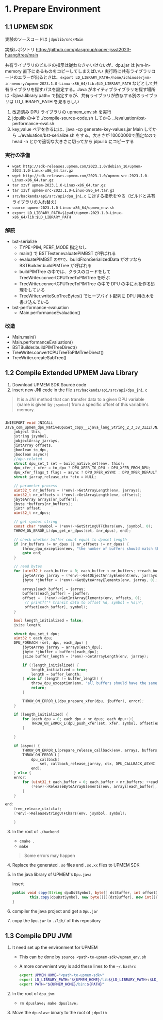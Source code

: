 # 1. Prepare Environment

## 1.1 UPMEM SDK


実験のソースコードは `jdpulib/src/Main`

実験レポジトリ https://github.com/plasgroup/paper-jssst2023-huang/tree/main

共有ライブラリのビルドの指示は従わなきゃいけないが、dpu.jar は jvm-in-memory 直下にあるものをコピーしてしまえばいい
実行時に共有ライブラリロードのエラーが出るときは、`export LD_LIBRARY_PATH=/home/ichinose/jvm-in-memory/upmem-2023.1.0-Linux-x86_64/lib:$LD_LIBRARY_PATH`
などとして共有ライブラリを探すパスを設定する。Java がネイティブライブラリを探す場所は -Djava.library.path= で指定するが、共有ライブラリが依存する別のライブラリは LD_LIBRARY_PATH を見るらしい

1. 改造済み DPU ライブラリの upmem_env.sh を実行
2. jdpulib の中で ./compile-source-code.sh してから ../evaluation/bst-performance-eval.sh
3. key_value ペアを作るには、java -cp generate-key-values.jar Main してから ../evaluation/bst-serialize.sh をする。大きさが 10000000で固定なので head -n とかで適切な大きさに切ってから jdpulib にコピーする

### 実行の準備
- `wget http://sdk-releases.upmem.com/2023.1.0/debian_10/upmem-2023.1.0-Linux-x86_64.tar.gz`
- `wget http://sdk-releases.upmem.com/2023.1.0/upmem-src-2023.1.0-Linux-x86_64.tar.gz`
- `tar xzvf upmem-2023.1.0-Linux-x86_64.tar.gz`
- `tar xzvf upmem-src-2023.1.0-Linux-x86_64.tar.gz`
- `src/backends/api/src/api/dpu_jni.c` に対する指示をやる（ビルドと共有ライブラリの入れ替え）
- `source upmem-2023.1.0-Linux-x86_64/upmem_env.sh`
- `export LD_LIBRARY_PATH=$(pwd)/upmem-2023.1.0-Linux-x86_64/lib:$LD_LIBRARY_PATH`

### 解読
- bst-serialize
  - TYPE=PIM, PERF_MODE 指定なし
  - main() で BSTTester.evaluatePIMBST が呼ばれる
  - evaluatePIMBST の中で、buildFromSerializedData がオフなら BSTBuilder.buildPIMTree が呼ばれる
  - buildPIMTree の中では、クラスのロードをして TreeWriter.convertCPUTreeToPIMTree を呼ぶ
  - TreeWriter.convertCPUTreeToPIMTree の中で DPU の中に木を作る処理をしている
  - TreeWriter.writeSubTreeBytes() でヒープバイト配列に DPU 用の木を書き込んでいる
- bst-performance-evaluation
  - Main.performanceEvaluation()

### 改造
- Main.main()
- Main.performanceEvaluation()
- BSTBuilder.buildPIMTreeDirect()
- TreeWriter.convertCPUTreeToPIMTreeDirect()
- TreeWriter.createSubTree()

## 1.2 Compile Extended UPMEM Java Library

1.  Download UPMEM SDK Source code
2. Insert new JNI code in the file `src/backends/api/src/api/dpu_jni.c`

> It is a JNI method that can transfer data to a given DPU variable (name is given by `jsymbol`) from a specific offset of this variable's memory.

``` c

JNIEXPORT void JNICALL
Java_com_upmem_dpu_NativeDpuSet_copy__Ljava_lang_String_2_3_3B_3IZZ(JNIEnv *env,
    jobject this,
    jstring jsymbol,
    jobjectArray jarrays, 
    jintArray offsets, 
    jboolean to_dpu,
    jboolean async){
    //dpu-related
    struct dpu_set_t set = build_native_set(env, this);
    dpu_xfer_t xfer = to_dpu ? DPU_XFER_TO_DPU : DPU_XFER_FROM_DPU;
    dpu_xfer_flags_t flags = async ? DPU_XFER_ASYNC : DPU_XFER_DEFAULT;
    struct jarray_release_ctx *ctx = NULL;

    // parameter process
    uint32_t nr_buffers = (*env)->GetArrayLength(env, jarrays);
    uint32_t nr_offsets = (*env)->GetArrayLength(env, offsets);
    jbyteArray arrays[nr_buffers];
    jbyte *buffers[nr_buffers];
    jint* offset;
    uint32_t nr_dpus;

    // get symbol string
    const char *symbol = (*env)->GetStringUTFChars(env, jsymbol, 0);
    THROW_ON_ERROR_L(dpu_get_nr_dpus(set, &nr_dpus), end);

    // check whether buffer count equal to dpuset length
    if (nr_buffers != nr_dpus || nr_offsets != nr_dpus) {
        throw_dpu_exception(env, "the number of buffers should match the numer of DPUs");
        goto end;
    }

    // read bytes
    for (uint32_t each_buffer = 0; each_buffer < nr_buffers; ++each_buffer) {
        jbyteArray jarray = (*env)->GetObjectArrayElement(env, jarrays, each_buffer);
        jbyte *jbuffer = (*env)->GetByteArrayElements(env, jarray, 0);
       
        arrays[each_buffer] = jarray;
        buffers[each_buffer] = jbuffer;
        offset =  (*env)->GetIntArrayElements(env, offsets, 0);
         // printf("* transit data to offset %d, symbol = %s\n",
         offset[each_buffer], symbol);
    }

    bool length_initialized = false;
    jsize length;

    struct dpu_set_t dpu;
    uint32_t each_dpu;
    DPU_FOREACH (set, dpu, each_dpu) {
        jbyteArray jarray = arrays[each_dpu];
        jbyte *jbuffer = buffers[each_dpu];
        jsize buffer_length = (*env)->GetArrayLength(env, jarray);

        if (!length_initialized) {
            length_initialized = true;
            length = buffer_length;
        } else if (length != buffer_length) {
            throw_dpu_exception(env, "all buffers should have the same length");
            return;
        }

        THROW_ON_ERROR_L(dpu_prepare_xfer(dpu, jbuffer), error);
    }

    if (length_initialized) {
        for (each_dpu = 0; each_dpu < nr_dpus; each_dpu++){
            THROW_ON_ERROR_L(dpu_push_xfer(set, xfer, symbol, offset[each_dpu], length, flags), error);
        }
        
    }

    if (async) {
        THROW_ON_ERROR_L(prepare_release_callback(env, arrays, buffers, nr_buffers, &ctx), end);
        THROW_ON_ERROR_L(
            dpu_callback(
                set, callback_release_jarray, ctx, DPU_CALLBACK_ASYNC | DPU_CALLBACK_NONBLOCKING | DPU_CALLBACK_SINGLE_CALL),
            end);
    } else {
    error:
        for (uint32_t each_buffer = 0; each_buffer < nr_buffers; ++each_buffer) {
            (*env)->ReleaseByteArrayElements(env, arrays[each_buffer], buffers[each_buffer], 0);
        }
    }

end:
    free_release_ctx(ctx);
    (*env)->ReleaseStringUTFChars(env, jsymbol, symbol);

    }
```

3. In the root of `./backend`

   + `cmake .`
   + `make`

   > Some errors may happen

4. Replace the generated `.so` files and `.so.xx` files to UPMEM SDK

5. In the java library of UPMEM's `Dpu.java`

   Insert

   ``` java
   public void copy(String dpuDstSymbol, byte[] dstBuffer, int offset) throws DpuException {
           this.copy(dpuDstSymbol, new byte[][]{dstBuffer}, new int[]{offset});
   }
   ```

6. compiler the java project and get a `Dpu.jar`

7. copy the `Dpu.jar` to `./lib/` of this repository



## 1.3 Compile DPU JVM

1. It need set up the environment for UPMEM

   + This can be done by `source <path-to-upmem-sdk>/upmem_env.sh`

   + A more convenient way is add these lines to the  `~/.bashrc`

     ``` bash
     export UPMEM_HOME="<path-to-upmem-sdk>"
     export LD_LIBRARY_PATH="${UPMEM_HOME}/lib${LD_LIBRARY_PATH+:$LD_LIBRARY_PATH}"
     export PATH="${UPMEM_HOME}/bin:${PATH}"
     ```

2. In the root of `dpu_jvm`
   + `rm dpuslave; make dpuslave;`
3. Move the `dpuslave` binary to the root of `jdpulib`





